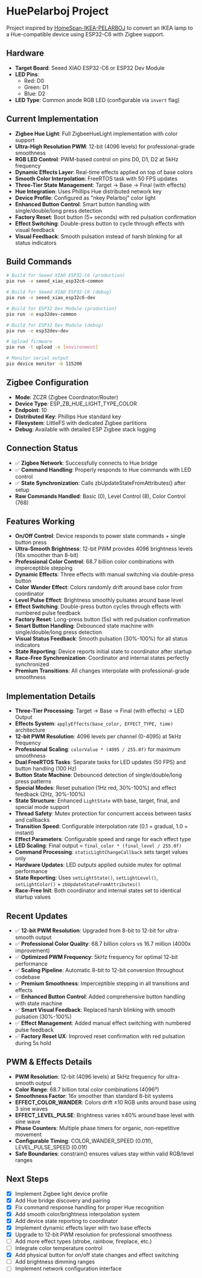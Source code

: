 # HuePelarboj Project

Project inspired by [HomeSpan-IKEA-PELARBOJ](https://github.com/n0rt0nthec4t/HomeSpan-IKEA-PELARBOJ) to convert an IKEA lamp to a Hue-compatible device using ESP32-C6 with Zigbee support.

## Hardware
- **Target Board**: Seeed XIAO ESP32-C6 or ESP32 Dev Module
- **LED Pins**: 
  - Red: D0
  - Green: D1  
  - Blue: D2
- **LED Type**: Common anode RGB LED (configurable via `invert` flag)

## Current Implementation
- **Zigbee Hue Light**: Full ZigbeeHueLight implementation with color support
- **Ultra-High Resolution PWM**: 12-bit (4096 levels) for professional-grade smoothness
- **RGB LED Control**: PWM-based control on pins D0, D1, D2 at 5kHz frequency
- **Dynamic Effects Layer**: Real-time effects applied on top of base colors
- **Smooth Color Interpolation**: FreeRTOS task with 50 FPS updates
- **Three-Tier State Management**: Target → Base → Final (with effects)
- **Hue Integration**: Uses Phillips Hue distributed network key
- **Device Profile**: Configured as "nkey Pelarboj" color light
- **Enhanced Button Control**: Smart button handling with single/double/long press detection
- **Factory Reset**: Boot button (5+ seconds) with red pulsation confirmation
- **Effect Switching**: Double-press button to cycle through effects with visual feedback
- **Visual Feedback**: Smooth pulsation instead of harsh blinking for all status indicators

## Build Commands
```bash
# Build for Seeed XIAO ESP32-C6 (production)
pio run -e seeed_xiao_esp32c6-common

# Build for Seeed XIAO ESP32-C6 (debug)
pio run -e seeed_xiao_esp32c6-dev

# Build for ESP32 Dev Module (production)
pio run -e esp32dev-common

# Build for ESP32 Dev Module (debug)
pio run -e esp32dev-dev

# Upload firmware
pio run -t upload -e [environment]

# Monitor serial output
pio device monitor -b 115200
```

## Zigbee Configuration
- **Mode**: ZCZR (Zigbee Coordinator/Router)
- **Device Type**: ESP_ZB_HUE_LIGHT_TYPE_COLOR
- **Endpoint**: 10
- **Distributed Key**: Phillips Hue standard key
- **Filesystem**: LittleFS with dedicated Zigbee partitions
- **Debug**: Available with detailed ESP Zigbee stack logging

## Connection Status
- ✅ **Zigbee Network**: Successfully connects to Hue bridge
- ✅ **Command Handling**: Properly responds to Hue commands with LED control
- ✅ **State Synchronization**: Calls zbUpdateStateFromAttributes() after setup
- **Raw Commands Handled**: Basic (0), Level Control (8), Color Control (768)

## Features Working
- **On/Off Control**: Device responds to power state commands + single button press
- **Ultra-Smooth Brightness**: 12-bit PWM provides 4096 brightness levels (16x smoother than 8-bit)
- **Professional Color Control**: 68.7 billion color combinations with imperceptible stepping
- **Dynamic Effects**: Three effects with manual switching via double-press button
- **Color Wander Effect**: Colors randomly drift around base color from coordinator
- **Level Pulse Effect**: Brightness smoothly pulsates around base level
- **Effect Switching**: Double-press button cycles through effects with numbered pulse feedback
- **Factory Reset**: Long-press button (5s) with red pulsation confirmation
- **Smart Button Handling**: Debounced state machine with single/double/long press detection
- **Visual Status Feedback**: Smooth pulsation (30%-100%) for all status indicators
- **State Reporting**: Device reports initial state to coordinator after startup
- **Race-Free Synchronization**: Coordinator and internal states perfectly synchronized
- **Premium Transitions**: All changes interpolate with professional-grade smoothness

## Implementation Details
- **Three-Tier Processing**: Target → Base → Final (with effects) → LED Output
- **Effects System**: `applyEffects(base_color, EFFECT_TYPE, time)` architecture
- **12-bit PWM Resolution**: 4096 levels per channel (0-4095) at 5kHz frequency
- **Professional Scaling**: `colorValue * (4095 / 255.0f)` for maximum smoothness
- **Dual FreeRTOS Tasks**: Separate tasks for LED updates (50 FPS) and button handling (100 Hz)
- **Button State Machine**: Debounced detection of single/double/long press patterns
- **Special Modes**: Reset pulsation (1Hz red, 30%-100%) and effect feedback (2Hz, 30%-100%)
- **State Structure**: Enhanced `LightState` with base, target, final, and special mode support
- **Thread Safety**: Mutex protection for concurrent access between tasks and callbacks
- **Transition Speed**: Configurable interpolation rate (0.1 = gradual, 1.0 = instant)
- **Effect Parameters**: Configurable speed and range for each effect type
- **LED Scaling**: Final output = `final_color * (final_level / 255.0f)`
- **Command Processing**: `staticLightChangeCallback` sets target values only
- **Hardware Updates**: LED outputs applied outside mutex for optimal performance
- **State Reporting**: Uses `setLightState()`, `setLightLevel()`, `setLightColor()` + `zbUpdateStateFromAttributes()`
- **Race-Free Init**: Both coordinator and internal states set to identical startup values

## Recent Updates
- ✅ **12-bit PWM Resolution**: Upgraded from 8-bit to 12-bit for ultra-smooth output
- ✅ **Professional Color Quality**: 68.7 billion colors vs 16.7 million (4000x improvement)
- ✅ **Optimized PWM Frequency**: 5kHz frequency for optimal 12-bit performance
- ✅ **Scaling Pipeline**: Automatic 8-bit to 12-bit conversion throughout codebase
- ✅ **Premium Smoothness**: Imperceptible stepping in all transitions and effects
- ✅ **Enhanced Button Control**: Added comprehensive button handling with state machine
- ✅ **Smart Visual Feedback**: Replaced harsh blinking with smooth pulsation (30%-100%)
- ✅ **Effect Management**: Added manual effect switching with numbered pulse feedback
- ✅ **Factory Reset UX**: Improved reset confirmation with red pulsation during 5s hold

## PWM & Effects Details
- **PWM Resolution**: 12-bit (4096 levels) at 5kHz frequency for ultra-smooth output
- **Color Range**: 68.7 billion total color combinations (4096³)
- **Smoothness Factor**: 16x smoother than standard 8-bit systems
- **EFFECT_COLOR_WANDER**: Colors drift ±10 RGB units around base using 3 sine waves
- **EFFECT_LEVEL_PULSE**: Brightness varies ±40% around base level with sine wave
- **Phase Counters**: Multiple phase timers for organic, non-repetitive movement
- **Configurable Timing**: COLOR_WANDER_SPEED (0.01f), LEVEL_PULSE_SPEED (0.01f)
- **Safe Boundaries**: constrain() ensures values stay within valid RGB/level ranges

## Next Steps
- [x] Implement Zigbee light device profile
- [x] Add Hue bridge discovery and pairing
- [x] Fix command response handling for proper Hue recognition
- [x] Add smooth color/brightness interpolation system
- [x] Add device state reporting to coordinator
- [x] Implement dynamic effects layer with two base effects
- [x] Upgrade to 12-bit PWM resolution for professional smoothness
- [ ] Add more effect types (strobe, rainbow, fireplace, etc.)
- [ ] Integrate color temperature control
- [x] Add physical button for on/off state changes and effect switching
- [ ] Add brightness dimming ranges
- [ ] Implement network configuration interface